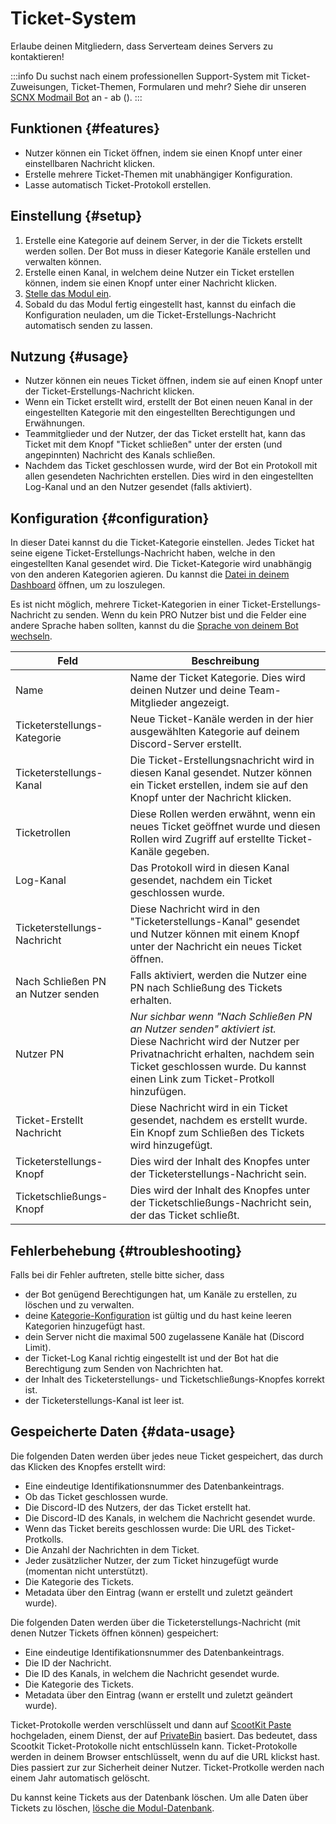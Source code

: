 # Ticket-System

Erlaube deinen Mitgliedern, dass Serverteam deines Servers zu kontaktieren!

<ModuleOverview moduleName="tickets" />

:::info
Du suchst nach einem professionellen Support-System mit Ticket-Zuweisungen, Ticket-Themen, Formularen und mehr?
Siehe dir unseren [SCNX Modmail Bot](https://modmail.net) an - ab <PlanPrice plan="ACTIVE_GUILD" type="MONTHLY"/> (<PlanPrice plan="ACTIVE_GUILD" type="YEARLY"/>).
:::

## Funktionen {#features}

* Nutzer können ein Ticket öffnen, indem sie einen Knopf unter einer einstellbaren Nachricht klicken. 
* Erstelle mehrere Ticket-Themen mit unabhängiger Konfiguration.
* Lasse automatisch Ticket-Protokoll erstellen.

## Einstellung {#setup}

1. Erstelle eine Kategorie auf deinem Server, in der die Tickets erstellt werden sollen. Der Bot muss in dieser Kategorie Kanäle erstellen und verwalten können.
2. Erstelle einen Kanal, in welchem deine Nutzer ein Ticket erstellen können, indem sie einen Knopf unter einer Nachricht klicken.
3. [Stelle das Modul ein](#configuration).
4. Sobald du  das Modul fertig eingestellt hast, kannst du einfach die Konfiguration neuladen, um die Ticket-Erstellungs-Nachricht automatisch senden zu lassen.

## Nutzung {#usage}

* Nutzer können ein neues Ticket öffnen, indem sie auf einen Knopf unter der Ticket-Erstellungs-Nachricht klicken. 
* Wenn ein Ticket erstellt wird, erstellt der Bot einen neuen Kanal in der eingestellten Kategorie mit den eingestellten Berechtigungen und Erwähnungen.
* Teammitglieder und der Nutzer, der das Ticket erstellt hat, kann das Ticket mit dem Knopf "Ticket schließen" unter der ersten (und angepinnten) Nachricht des Kanals schließen.
* Nachdem das Ticket geschlossen wurde, wird der Bot ein Protokoll mit allen gesendeten Nachrichten erstellen. Dies wird in den eingestellten Log-Kanal und an den Nutzer gesendet (falls aktiviert).

## Konfiguration {#configuration}

In dieser Datei kannst du die Ticket-Kategorie einstellen. Jedes Ticket hat seine eigene Ticket-Erstellungs-Nachricht haben, welche in den eingestellten Kanal gesendet wird. Die Ticket-Kategorie wird unabhängig von den anderen Kategorien agieren. Du kannst die [Datei in deinem Dashboard](https://scnx.app/de/glink?page=bot/configuration?file=tickets|config) öffnen, um zu loszulegen.

Es ist nicht möglich, mehrere Ticket-Kategorien in einer Ticket-Erstellungs-Nachricht zu senden. Wenn du kein PRO Nutzer bist und die Felder eine andere Sprache haben sollten, kannst du die [Sprache von deinem Bot wechseln](./../../../scnx/guilds/bots#bot-language).

| Feld                                | Beschreibung                                                                                                                                                                                         |
|--------------------------------------|-----------------------------------------------------------------------------------------------------------------------------------------------------------------------------------------------------|
| Name                                 | Name der Ticket Kategorie. Dies wird deinen Nutzer und deine Team-Mitglieder angezeigt.                                                                                                                     |
| Ticketerstellungs-Kategorie               | Neue Ticket-Kanäle werden in der hier ausgewählten Kategorie auf deinem Discord-Server erstellt.                                                                                                |
| Ticketerstellungs-Kanal               | Die Ticket-Erstellungsnachricht wird in diesen Kanal gesendet. Nutzer können ein Ticket erstellen, indem sie auf den Knopf unter der Nachricht klicken.                  |
| Ticketrollen                         | Diese Rollen werden erwähnt, wenn ein neues Ticket geöffnet wurde und diesen Rollen wird Zugriff auf erstellte Ticket-Kanäle gegeben.                                                                  |
| Log-Kanal                          | Das Protokoll wird in diesen Kanal gesendet, nachdem ein Ticket geschlossen wurde.                                                                                                                                   |
| Ticketerstellungs-Nachricht                | Diese Nachricht wird in den "Ticketerstellungs-Kanal" gesendet und Nutzer können mit einem Knopf unter der Nachricht ein neues Ticket öffnen.                                       |
| Nach Schließen PN an Nutzer senden | Falls aktiviert, werden die Nutzer eine PN nach Schließung des Tickets erhalten. |
| Nutzer PN                              | <i>Nur sichbar wenn "Nach Schließen PN an Nutzer senden" aktiviert ist.</i><br/>Diese Nachricht wird der Nutzer per Privatnachricht erhalten, nachdem sein Ticket geschlossen wurde. Du kannst einen Link zum Ticket-Protkoll hinzufügen. |
| Ticket-Erstellt Nachricht               | Diese Nachricht wird in ein Ticket gesendet, nachdem es erstellt wurde. Ein Knopf zum Schließen des Tickets wird hinzugefügt.                                                                    |
| Ticketerstellungs-Knopf                 | Dies wird der Inhalt des Knopfes unter der Ticketerstellungs-Nachricht sein.                                                                                   |
| Ticketschließungs-Knopf                  | Dies wird der Inhalt des Knopfes unter der Ticketschließungs-Nachricht sein, der das Ticket schließt.                                                                                     |

## Fehlerbehebung {#troubleshooting}

Falls bei dir Fehler auftreten, stelle bitte sicher, dass

* der Bot genügend Berechtigungen hat, um Kanäle zu erstellen, zu löschen und zu verwalten. 
* deine [Kategorie-Konfiguration](#configuration) ist gültig und du hast keine leeren Kategorien hinzugefügt hast. 
* dein Server nicht die maximal 500 zugelassene Kanäle hat (Discord Limit).
* der Ticket-Log Kanal richtig eingestellt ist und der Bot hat die Berechtigung zum Senden von Nachrichten hat.
* der Inhalt des Ticketerstellungs- und Ticketschließungs-Knopfes korrekt ist.
* der Ticketerstellungs-Kanal ist leer ist.

## Gespeicherte Daten {#data-usage}

Die folgenden Daten werden über jedes neue Ticket gespeichert, das durch das Klicken des Knopfes erstellt wird:

* Eine eindeutige Identifikationsnummer des Datenbankeintrags.
* Ob das Ticket geschlossen wurde.
* Die Discord-ID des Nutzers, der das Ticket erstellt hat.
* Die Discord-ID des Kanals, in welchem die Nachricht gesendet wurde.
* Wenn das Ticket bereits geschlossen wurde: Die URL des Ticket-Protkolls.
* Die Anzahl der Nachrichten in dem Ticket.
* Jeder zusätzlicher Nutzer, der zum Ticket hinzugefügt wurde (momentan nicht unterstützt).
* Die Kategorie des Tickets.
* Metadata über den Eintrag (wann er erstellt und zuletzt geändert wurde).

Die folgenden Daten werden über die Ticketerstellungs-Nachricht (mit denen Nutzer Tickets öffnen können) gespeichert:

* Eine eindeutige Identifikationsnummer des Datenbankeintrags.
* Die ID der Nachricht.
* Die ID des Kanals, in welchem die Nachricht gesendet wurde.
* Die Kategorie des Tickets.
* Metadata über den Eintrag (wann er erstellt und zuletzt geändert wurde).

Ticket-Protokolle werden verschlüsselt und dann auf [ScootKit Paste](https://paste.scootkit.net) hochgeladen, einem Dienst, der auf [PrivateBin](https://github.com/PrivateBin/PrivateBin) basiert. Das bedeutet, dass Scootkit Ticket-Protokolle nicht entschlüsseln kann. Ticket-Protokolle werden in deinem Browser entschlüsselt, wenn du auf die URL klickst hast. Dies passiert zur zur Sicherheit deiner Nutzer. Ticket-Protkolle werden nach einem Jahr automatisch gelöscht.

Du kannst keine Tickets aus der Datenbank löschen.
Um alle Daten über Tickets zu löschen, [lösche die Modul-Datenbank](./../../additional-features#reset-module-database).
